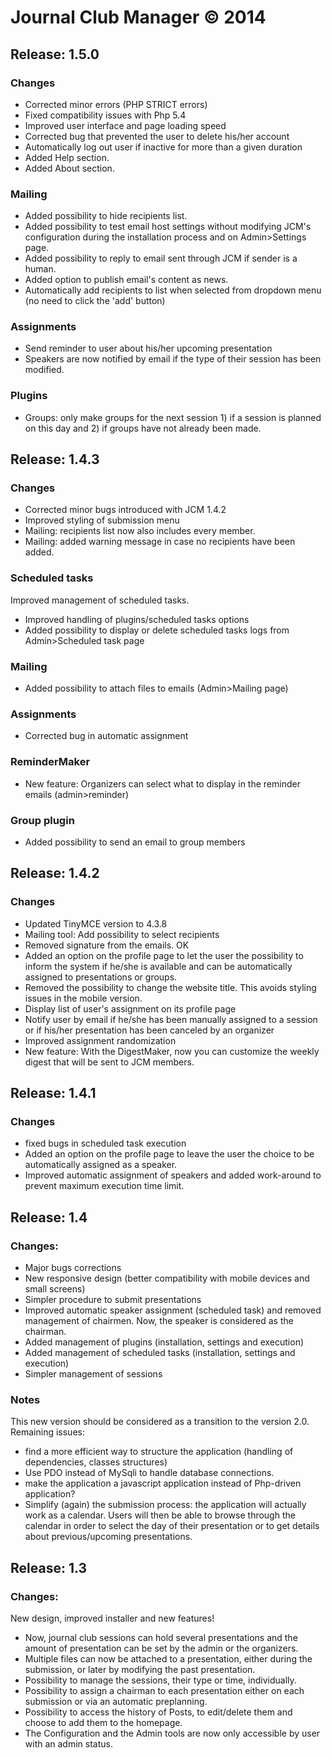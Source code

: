 # Journal Club Manager &copy; 2014

## Release: 1.5.0
### Changes
- Corrected minor errors (PHP STRICT errors)
- Fixed compatibility issues with Php 5.4
- Improved user interface and page loading speed
- Corrected bug that prevented the user to delete his/her account
- Automatically log out user if inactive for more than a given duration
- Added Help section.
- Added About section.

### Mailing
- Added possibility to hide recipients list.
- Added possibility to test email host settings without modifying JCM's configuration during the installation process
 and on Admin>Settings page.
- Added possibility to reply to email sent through JCM if sender is a human.
- Added option to publish email's content as news.
- Automatically add recipients to list when selected from dropdown menu (no need to click the 'add' button)

### Assignments
- Send reminder to user about his/her upcoming presentation
- Speakers are now notified by email if the type of their session has been modified.

### Plugins
- Groups: only make groups for the next session 1) if a session is planned on this day and 2) if groups have not already
 been made.
  
## Release: 1.4.3
### Changes
- Corrected minor bugs introduced with JCM 1.4.2
- Improved styling of submission menu
- Mailing: recipients list now also includes every member.
- Mailing: added warning message in case no recipients have been added.

### Scheduled tasks
Improved management of scheduled tasks.
- Improved handling of plugins/scheduled tasks options
- Added possibility to display or delete scheduled tasks logs from Admin>Scheduled task page

### Mailing
- Added possibility to attach files to emails (Admin>Mailing page)

### Assignments
- Corrected bug in automatic assignment

### ReminderMaker
- New feature: Organizers can select what to display in the reminder emails (admin>reminder)

### Group plugin
- Added possibility to send an email to group members

## Release: 1.4.2
### Changes
- Updated TinyMCE version to 4.3.8
- Mailing tool: Add possibility to select recipients
- Removed signature from the emails. OK
- Added an option on the profile page to let the user the possibility to inform the system if he/she is available
 and can be automatically assigned to presentations or groups.
- Removed the possibility to change the website title. This avoids styling issues in the mobile version.
- Display list of user's assignment on its profile page
- Notify user by email if he/she has been manually assigned to a session or if his/her presentation has been canceled
 by an organizer
- Improved assignment randomization
- New feature: With the DigestMaker, now you can customize the weekly digest that will be sent to JCM members.

## Release: 1.4.1
### Changes
- fixed bugs in scheduled task execution
- Added an option on the profile page to leave the user the choice to be automatically assigned as a speaker.
- Improved automatic assignment of speakers and added work-around to prevent maximum execution time limit.

## Release: 1.4
### Changes:
- Major bugs corrections
- New responsive design (better compatibility with mobile devices and small screens)
- Simpler procedure to submit presentations
- Improved automatic speaker assignment (scheduled task) and removed management of chairmen. Now, the speaker is considered as the chairman.
- Added management of plugins (installation, settings and execution)
- Added management of scheduled tasks (installation, settings and execution)
- Simpler management of sessions

### Notes
This new version should be considered as a transition to the version 2.0.
Remaining issues:
- find a more efficient way to structure the application (handling of dependencies, classes structures)
- Use PDO instead of MySqli to handle database connections.
- make the application a javascript application instead of Php-driven application?
- Simplify (again) the submission process: the application will actually work as a calendar. Users will then be able to browse through the calendar in order to select the day of their
presentation or to get details about previous/upcoming presentations.

## Release: 1.3
### Changes:
New design, improved installer and new features!
- Now, journal club sessions can hold several presentations and the amount of presentation can be set by the admin or the organizers.
- Multiple files can now be attached to a presentation, either during the submission, or later by modifying the past presentation.
- Possibility to manage the sessions, their type or time, individually.
- Possibility to assign a chairman to each presentation either on each submission or via an automatic preplanning.
- Possibility to access the history of Posts, to edit/delete them and choose to add them to the homepage.
- The Configuration and the Admin tools are now only accessible by user with an admin status.
